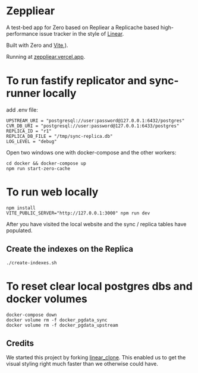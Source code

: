 # Zeppliear

A test-bed app for Zero based on Repliear a Replicache based high-performance issue tracker in the style of [Linear](https://linear.app/).

Built with Zero and [Vite](https://vitejs.dev/),).

Running at [zeppliear.vercel.app](https://zeppliear.vercel.app/).

# To run fastify replicator and sync-runner locally

add .env file:

```
UPSTREAM_URI = "postgresql://user:password@127.0.0.1:6432/postgres"
CVR_DB_URI = "postgresql://user:password@127.0.0.1:6433/postgres"
REPLICA_ID = "r1"
REPLICA_DB_FILE = "/tmp/sync-replica.db"
LOG_LEVEL = "debug"
```

Open two windows one with docker-compose and the other workers:

```
cd docker && docker-compose up
npm run start-zero-cache
```

# To run web locally

```
npm install
VITE_PUBLIC_SERVER="http://127.0.0.1:3000" npm run dev
```

After you have visited the local website and the sync / replica tables have populated.

## Create the indexes on the Replica

```
./create-indexes.sh
```

# To reset clear local postgres dbs and docker volumes

```
docker-compose down
docker volume rm -f docker_pgdata_sync
docker volume rm -f docker_pgdata_upstream
```

###

## Credits

We started this project by forking [linear_clone](https://github.com/tuan3w/linearapp_clone). This enabled us to get the visual styling right much faster than we otherwise could have.
